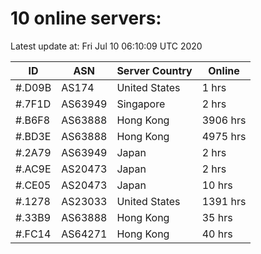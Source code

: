 # 10 online servers:

Latest update at: Fri Jul 10 06:10:09 UTC 2020

| ID | ASN | Server Country | Online |
| -- | --- | -------------- | ------ |
| #.D09B | AS174 | United States | 1 hrs |
| #.7F1D | AS63949 | Singapore | 2 hrs |
| #.B6F8 | AS63888 | Hong Kong | 3906 hrs |
| #.BD3E | AS63888 | Hong Kong | 4975 hrs |
| #.2A79 | AS63949 | Japan | 2 hrs |
| #.AC9E | AS20473 | Japan | 2 hrs |
| #.CE05 | AS20473 | Japan | 10 hrs |
| #.1278 | AS23033 | United States | 1391 hrs |
| #.33B9 | AS63888 | Hong Kong | 35 hrs |
| #.FC14 | AS64271 | Hong Kong | 40 hrs |

